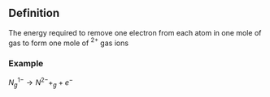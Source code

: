 
## Definition
The energy required to remove one electron from each atom in one mole of gas to form one mole of $^{2+}$ gas ions

### Example
$N^{1-}_{g} \rightarrow N^{2-}+_{g} + e^{-}$

